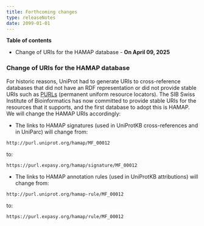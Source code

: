 ```yaml
---
title: Forthcoming changes
type: releaseNotes
date: 2099-01-01
---
```



**Table of contents**

   * Change of URIs for the HAMAP database - **On April 09, 2025**

### Change of URIs for the HAMAP database

For historic reasons, UniProt had to generate URIs to cross-reference databases that did not have an RDF representation or did not provide stable URIs such as [PURLs](https://en.wikipedia.org/wiki/Persistent_uniform_resource_locator) (permanent uniform resource locators). The SIB Swiss Institute of Bioinformatics has now committed to provide stable URIs for the resources that it supports, and the first database to adopt this is HAMAP. We will change the HAMAP URIs accordingly:
 * The links to HAMAP signatures (used in UniProtKB cross-references and in UniParc) will change from:
```
http://purl.uniprot.org/hamap/MF_00012
```
to:
```
https://purl.expasy.org/hamap/signature/MF_00012
```

 * The links to HAMAP annotation rules (used in UniProtKB attributions) will change from:
```
http://purl.uniprot.org/hamap-rule/MF_00012
```
to:
```
https://purl.expasy.org/hamap/rule/MF_00012
```
